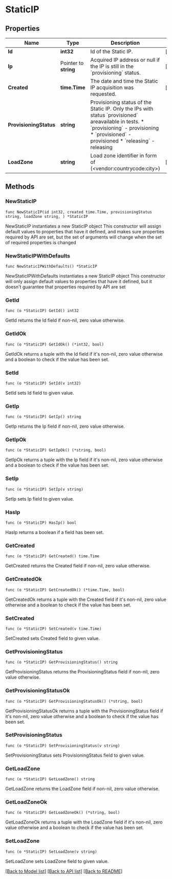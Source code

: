 # StaticIP

## Properties

Name | Type | Description | Notes
------------ | ------------- | ------------- | -------------
**Id** | **int32** | Id of the Static IP. | [readonly] 
**Ip** | Pointer to **string** | Acquired IP address or null if the IP is still in the &#x60;provisioning&#x60; status. | [optional] 
**Created** | **time.Time** | The date and time the Static IP acquisition was requested. | [readonly] 
**ProvisioningStatus** | **string** | Provisioning status of the Static IP. Only the IPs with status &#x60;provisioned&#x60; areavailable in tests.  * &#x60;provisioning&#x60; - provisioning * &#x60;provisioned&#x60; - provisioned * &#x60;releasing&#x60; - releasing | 
**LoadZone** | **string** | Load zone identifier in form of (&lt;vendor:countrycode:city&gt;) | [readonly] 

## Methods

### NewStaticIP

`func NewStaticIP(id int32, created time.Time, provisioningStatus string, loadZone string, ) *StaticIP`

NewStaticIP instantiates a new StaticIP object
This constructor will assign default values to properties that have it defined,
and makes sure properties required by API are set, but the set of arguments
will change when the set of required properties is changed

### NewStaticIPWithDefaults

`func NewStaticIPWithDefaults() *StaticIP`

NewStaticIPWithDefaults instantiates a new StaticIP object
This constructor will only assign default values to properties that have it defined,
but it doesn't guarantee that properties required by API are set

### GetId

`func (o *StaticIP) GetId() int32`

GetId returns the Id field if non-nil, zero value otherwise.

### GetIdOk

`func (o *StaticIP) GetIdOk() (*int32, bool)`

GetIdOk returns a tuple with the Id field if it's non-nil, zero value otherwise
and a boolean to check if the value has been set.

### SetId

`func (o *StaticIP) SetId(v int32)`

SetId sets Id field to given value.


### GetIp

`func (o *StaticIP) GetIp() string`

GetIp returns the Ip field if non-nil, zero value otherwise.

### GetIpOk

`func (o *StaticIP) GetIpOk() (*string, bool)`

GetIpOk returns a tuple with the Ip field if it's non-nil, zero value otherwise
and a boolean to check if the value has been set.

### SetIp

`func (o *StaticIP) SetIp(v string)`

SetIp sets Ip field to given value.

### HasIp

`func (o *StaticIP) HasIp() bool`

HasIp returns a boolean if a field has been set.

### GetCreated

`func (o *StaticIP) GetCreated() time.Time`

GetCreated returns the Created field if non-nil, zero value otherwise.

### GetCreatedOk

`func (o *StaticIP) GetCreatedOk() (*time.Time, bool)`

GetCreatedOk returns a tuple with the Created field if it's non-nil, zero value otherwise
and a boolean to check if the value has been set.

### SetCreated

`func (o *StaticIP) SetCreated(v time.Time)`

SetCreated sets Created field to given value.


### GetProvisioningStatus

`func (o *StaticIP) GetProvisioningStatus() string`

GetProvisioningStatus returns the ProvisioningStatus field if non-nil, zero value otherwise.

### GetProvisioningStatusOk

`func (o *StaticIP) GetProvisioningStatusOk() (*string, bool)`

GetProvisioningStatusOk returns a tuple with the ProvisioningStatus field if it's non-nil, zero value otherwise
and a boolean to check if the value has been set.

### SetProvisioningStatus

`func (o *StaticIP) SetProvisioningStatus(v string)`

SetProvisioningStatus sets ProvisioningStatus field to given value.


### GetLoadZone

`func (o *StaticIP) GetLoadZone() string`

GetLoadZone returns the LoadZone field if non-nil, zero value otherwise.

### GetLoadZoneOk

`func (o *StaticIP) GetLoadZoneOk() (*string, bool)`

GetLoadZoneOk returns a tuple with the LoadZone field if it's non-nil, zero value otherwise
and a boolean to check if the value has been set.

### SetLoadZone

`func (o *StaticIP) SetLoadZone(v string)`

SetLoadZone sets LoadZone field to given value.



[[Back to Model list]](../README.md#documentation-for-models) [[Back to API list]](../README.md#documentation-for-api-endpoints) [[Back to README]](../README.md)


